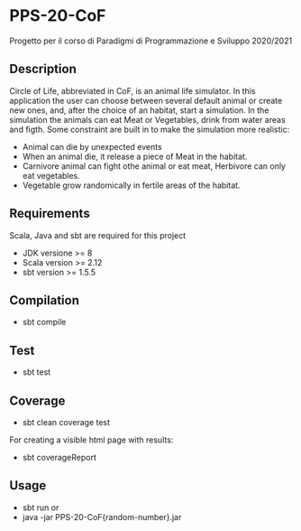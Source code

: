 # PPS-20-CoF
Progetto per il corso di Paradigmi di Programmazione e Sviluppo 2020/2021

## Description
Circle of Life, abbreviated in CoF, is an animal life simulator. In this application the user can choose between several default animal or create new ones, and, after the choice of an habitat, start a simulation. In the simulation the animals can eat Meat or Vegetables, drink from water areas and figth. Some constraint are built in to make the simulation more realistic:
  - Animal can die by unexpected events
  - When an animal die, it release a piece of Meat in the habitat.
  - Carnivore animal can fight othe animal or eat meat, Herbivore can only eat vegetables.
  - Vegetable grow randomically in fertile areas of the habitat.

## Requirements
Scala, Java and sbt are required for this project
  - JDK versione >= 8
  - Scala version >= 2.12
  - sbt version >= 1.5.5
## Compilation
  - sbt compile

## Test
  - sbt test

## Coverage
  - sbt clean coverage test
  
  For creating a visible html page with results:
  - sbt coverageReport

## Usage
  - sbt run
  or
  - java -jar PPS-20-CoF{random-number}.jar
